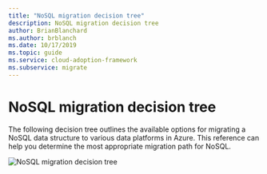 ```yaml
---
title: "NoSQL migration decision tree"
description: NoSQL migration decision tree
author: BrianBlanchard
ms.author: brblanch
ms.date: 10/17/2019
ms.topic: guide
ms.service: cloud-adoption-framework
ms.subservice: migrate
---
```


# NoSQL migration decision tree

The following decision tree outlines the available options for migrating a NoSQL data structure to various data platforms in Azure. This reference can help you determine the most appropriate migration path for NoSQL.

![NoSQL migration decision tree](../../_images/innovate/considerations/no-sql-decision-tree.png)
